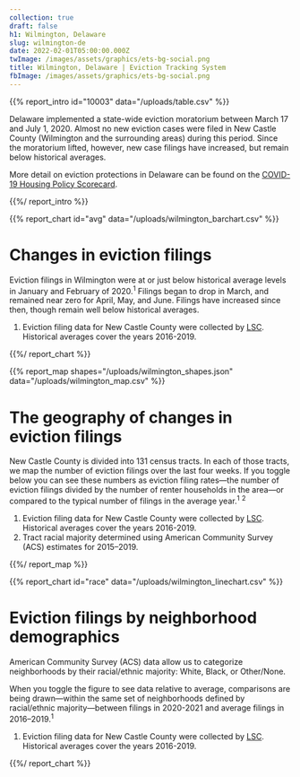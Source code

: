 ```yaml
---
collection: true
draft: false
h1: Wilmington, Delaware
slug: wilmington-de
date: 2022-02-01T05:00:00.000Z
twImage: /images/assets/graphics/ets-bg-social.png
title: Wilmington, Delaware | Eviction Tracking System
fbImage: /images/assets/graphics/ets-bg-social.png
---
```


{{% report_intro id="10003" data="/uploads/table.csv" %}}







Delaware implemented a state-wide eviction moratorium between March 17 and July 1, 2020. Almost no new eviction cases were filed in New Castle County (Wilmington and the surrounding areas) during this period. Since the moratorium lifted, however, new case filings have increased, but remain below historical averages.

More detail on eviction protections in Delaware can be found on the [COVID-19 Housing Policy Scorecard](https://evictionlab.org/covid-policy-scorecard/de/).







{{%/ report_intro %}}



{{% report_chart id="avg" data="/uploads/wilmington_barchart.csv" %}}



# Changes in eviction filings

Eviction filings in Wilmington were at or just below historical average levels in January and February of 2020.<sup>1</sup> Filings began to drop in March, and remained near zero for April, May, and June. Filings have increased since then, though remain well below historical averages.

1. Eviction filing data for New Castle County were collected by [LSC](https://www.lsc.gov/). Historical averages cover the years 2016-2019.



{{%/ report_chart %}}



{{% report_map shapes="/uploads/wilmington_shapes.json" data="/uploads/wilmington_map.csv" %}}

# The geography of changes in eviction filings

New Castle County is divided into 131 census tracts. In each of those tracts, we map the number of eviction filings over the last four weeks. If you toggle below you can see these numbers as eviction filing rates—the number of eviction filings divided by the number of renter households in the area—or compared to the typical number of filings in the average year.<sup>1</sup> <sup>2</sup>

1. Eviction filing data for New Castle County were collected by [LSC](https://www.lsc.gov/). Historical averages cover the years 2016-2019.
2. Tract racial majority determined using American Community Survey (ACS) estimates for 2015–2019.

{{%/ report_map %}}



{{% report_chart id="race" data="/uploads/wilmington_linechart.csv" %}}

# Eviction filings by neighborhood demographics

American Community Survey (ACS) data allow us to categorize neighborhoods by their racial/ethnic majority: White, Black, or Other/None. 

When you toggle the figure to see data relative to average, comparisons are being drawn—within the same set of neighborhoods defined by racial/ethnic majority—between filings in 2020-2021 and average filings in 2016–2019.<sup>1</sup>

1. Eviction filing data for New Castle County were collected by [LSC](https://www.lsc.gov/). Historical averages cover the years 2016-2019.

{{%/ report_chart %}}